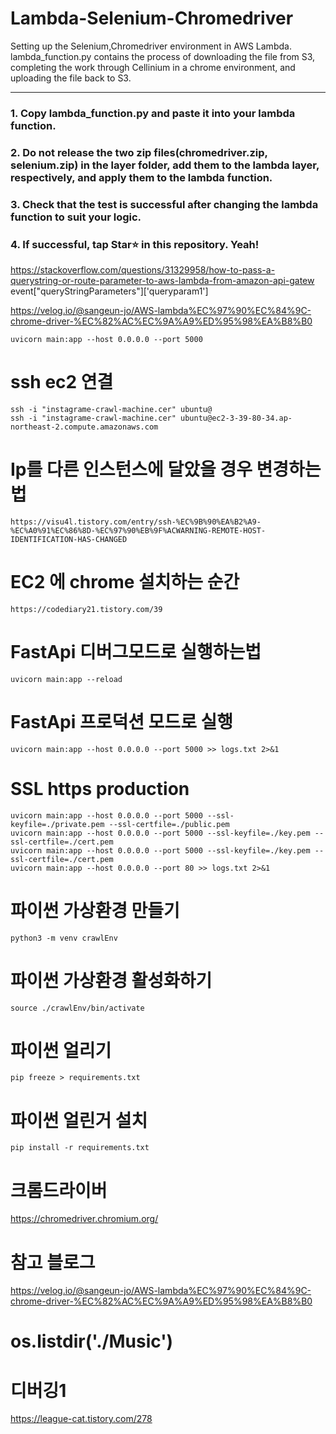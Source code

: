 # Lambda-Selenium-Chromedriver
Setting up the Selenium,Chromedriver environment in AWS Lambda.   
lambda_function.py contains the process of downloading the file from S3, completing the work through Cellinium in a chrome environment, and uploading the file back to S3.   

---
### 1. Copy lambda_function.py and paste it into your lambda function.
### 2. Do not release the two zip files(chromedriver.zip, selenium.zip) in the layer folder, add them to the lambda layer, respectively, and apply them to the lambda function.
### 3. Check that the test is successful after changing the lambda function to suit your logic.
### 4. If successful, tap Star⭐️ in this repository. Yeah!

https://stackoverflow.com/questions/31329958/how-to-pass-a-querystring-or-route-parameter-to-aws-lambda-from-amazon-api-gatew
event["queryStringParameters"]['queryparam1']

https://velog.io/@sangeun-jo/AWS-lambda%EC%97%90%EC%84%9C-chrome-driver-%EC%82%AC%EC%9A%A9%ED%95%98%EA%B8%B0


```
uvicorn main:app --host 0.0.0.0 --port 5000
```

# ssh ec2 연결
```
ssh -i "instagrame-crawl-machine.cer" ubuntu@
ssh -i "instagrame-crawl-machine.cer" ubuntu@ec2-3-39-80-34.ap-northeast-2.compute.amazonaws.com
```

# Ip를 다른 인스턴스에 달았을 경우 변경하는 법
```
https://visu4l.tistory.com/entry/ssh-%EC%9B%90%EA%B2%A9-%EC%A0%91%EC%86%8D-%EC%97%90%EB%9F%ACWARNING-REMOTE-HOST-IDENTIFICATION-HAS-CHANGED
```

# EC2 에 chrome 설치하는 순간
```
https://codediary21.tistory.com/39
```

# FastApi 디버그모드로 실행하는법
```
uvicorn main:app --reload
```

# FastApi 프로덕션 모드로 실행
```
uvicorn main:app --host 0.0.0.0 --port 5000 >> logs.txt 2>&1
```

# SSL https production
```
uvicorn main:app --host 0.0.0.0 --port 5000 --ssl-keyfile=./private.pem --ssl-certfile=./public.pem
uvicorn main:app --host 0.0.0.0 --port 5000 --ssl-keyfile=./key.pem --ssl-certfile=./cert.pem
uvicorn main:app --host 0.0.0.0 --port 5000 --ssl-keyfile=./key.pem --ssl-certfile=./cert.pem
uvicorn main:app --host 0.0.0.0 --port 80 >> logs.txt 2>&1
```

# 파이썬 가상환경 만들기
```
python3 -m venv crawlEnv
```

# 파이썬 가상환경 활성화하기
```
source ./crawlEnv/bin/activate
```

# 파이썬 얼리기
```
pip freeze > requirements.txt
```

# 파이썬 얼린거 설치
```
pip install -r requirements.txt 
```

# 크롬드라이버
https://chromedriver.chromium.org/


# 참고 블로그
https://velog.io/@sangeun-jo/AWS-lambda%EC%97%90%EC%84%9C-chrome-driver-%EC%82%AC%EC%9A%A9%ED%95%98%EA%B8%B0


# os.listdir('./Music')

# 디버깅1
https://league-cat.tistory.com/278